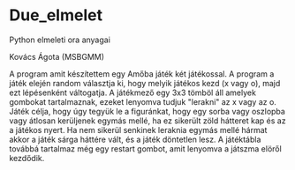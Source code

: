 # Due_elmelet
Python elmeleti ora anyagai

Kovács Ágota (MSBGMM)

A program amit készítettem egy Amőba játék két játékossal. A program a játék elején random választja ki, hogy melyik játékos kezd (x vagy o), majd ezt lépésenként váltogatja. A játékmező egy 3x3 tömböl áll amelyek gombokat tartalmaznak, ezeket lenyomva tudjuk "lerakni" az x vagy az o.
Játék célja, hogy úgy tegyük le a figuránkat, hogy egy sorba vagy oszlopba vagy átlosan kerüljenek egymás mellé, ha ez sikerült zöld hátteret kap és az a játékos nyert. Ha nem sikerül senkinek leraknia egymás mellé hármat akkor a játék sárga háttére vált, és a játék döntetlen lesz.
A játéktábla továbbá tartalmaz még egy restart gombot, amit lenyomva a játszma elöről kezdődik.

